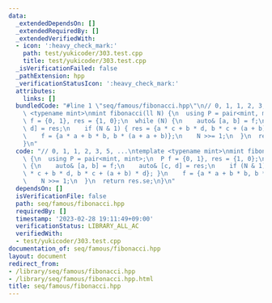 ```yaml
---
data:
  _extendedDependsOn: []
  _extendedRequiredBy: []
  _extendedVerifiedWith:
  - icon: ':heavy_check_mark:'
    path: test/yukicoder/303.test.cpp
    title: test/yukicoder/303.test.cpp
  _isVerificationFailed: false
  _pathExtension: hpp
  _verificationStatusIcon: ':heavy_check_mark:'
  attributes:
    links: []
  bundledCode: "#line 1 \"seq/famous/fibonacci.hpp\"\n// 0, 1, 1, 2, 3, 5, ...\ntemplate\
    \ <typename mint>\nmint fibonacci(ll N) {\n  using P = pair<mint, mint>;\n  P\
    \ f = {0, 1}, res = {1, 0};\n  while (N) {\n    auto& [a, b] = f;\n    auto& [c,\
    \ d] = res;\n    if (N & 1) { res = {a * c + b * d, b * c + (a + b) * d}; }\n\
    \    f = {a * a + b * b, b * (a + a + b)};\n    N >>= 1;\n  }\n  return res.se;\n\
    }\n"
  code: "// 0, 1, 1, 2, 3, 5, ...\ntemplate <typename mint>\nmint fibonacci(ll N)\
    \ {\n  using P = pair<mint, mint>;\n  P f = {0, 1}, res = {1, 0};\n  while (N)\
    \ {\n    auto& [a, b] = f;\n    auto& [c, d] = res;\n    if (N & 1) { res = {a\
    \ * c + b * d, b * c + (a + b) * d}; }\n    f = {a * a + b * b, b * (a + a + b)};\n\
    \    N >>= 1;\n  }\n  return res.se;\n}\n"
  dependsOn: []
  isVerificationFile: false
  path: seq/famous/fibonacci.hpp
  requiredBy: []
  timestamp: '2023-02-28 19:11:49+09:00'
  verificationStatus: LIBRARY_ALL_AC
  verifiedWith:
  - test/yukicoder/303.test.cpp
documentation_of: seq/famous/fibonacci.hpp
layout: document
redirect_from:
- /library/seq/famous/fibonacci.hpp
- /library/seq/famous/fibonacci.hpp.html
title: seq/famous/fibonacci.hpp
---
```

